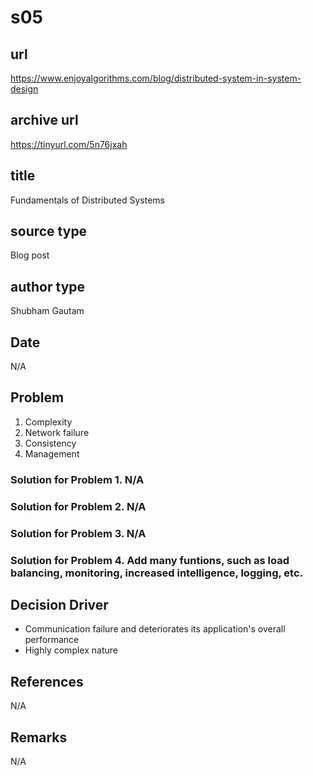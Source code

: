 # s05

## url
https://www.enjoyalgorithms.com/blog/distributed-system-in-system-design

## archive url
https://tinyurl.com/5n76jxah

## title
Fundamentals of Distributed Systems

## source type
Blog post

## author type
Shubham Gautam

## Date
N/A

## Problem
1. Complexity
2. Network failure
3. Consistency
4. Management

### Solution for Problem 1. N/A
### Solution for Problem 2. N/A
### Solution for Problem 3. N/A
### Solution for Problem 4. Add many funtions, such as load balancing, monitoring, increased intelligence, logging, etc.

## Decision Driver
- Communication failure and deteriorates its application's overall performance 
- Highly complex nature

## References
N/A

## Remarks
N/A